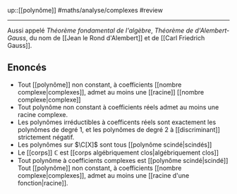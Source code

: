 up::[[polynôme]]
#maths/analyse/complexes #review 

----
Aussi appelé _Théorème fondamental de l'algèbre_, _Théorème de d'Alembert-Gauss_, du nom de [[Jean le Rond d'Alembert]] et de [[Carl Friedrich Gauss]].


## Enoncés

 - Tout [[polynôme]] non constant, à coefficients [[nombre complexe|complexes]], admet au moins une [[racine]] [[nombre complexe|complexe]]
 - Tout polynôme non constant à coefficients réels admet au moins une racine complexe.
 - Les polynômes irréductibles à coefficents réels sont exactement les polynômes de degré 1, et les polynômes de degré 2 à [[discriminant]] strictement négatif.
 - Les polynômes sur $\C[X]$ sont tous [[polynôme scindé|scindés]]
 - Le [[corps]] $\mathbb C$ est [[corps algébriquement clos|algébriquement clos]]
 - Tout polynôme à coefficients complexes est [[polynôme scindé|scindé]]
Tout [[polynôme]] non constant, à coefficients [[nombre complexe|complexes]], admet au moins une [[racine d'une fonction|racine]].

